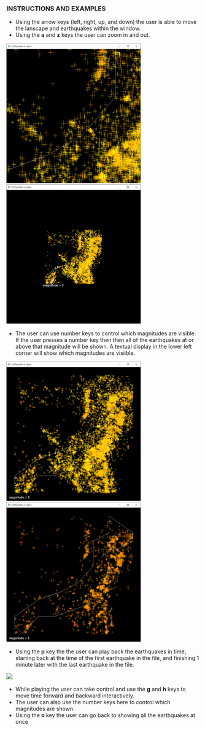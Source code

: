 ### INSTRUCTIONS AND EXAMPLES

- Using the arrow keys (left, right, up, and down) the user is able to move the lanscape and earthquakes within the window.
- Using the **a** and **z** keys the user can zoom in and out. 
<img src="https://github.com/Natanius18/OGCG_CGA/blob/master/images/zoom_in.png" width="350"/>
<img src="https://github.com/Natanius18/OGCG_CGA/blob/master/images/zoom_out.png" width="350"/>

- The user can use number keys to control which magnitudes are visible. If the user presses a number key then then all of the earthquakes at or above that magnitude will be shown. A textual display in the lower left corner will show which magnitudes are visiible.
<img src="https://github.com/Natanius18/OGCG_CGA/blob/master/images/Magnitude_3.png" width="350"/>
<img src="https://github.com/Natanius18/OGCG_CGA/blob/master/images/Magnitude_5.png" width="350"/>

- Using the **p** key the the user can play back the earthquakes in time, starting back at the time of the first earthquake in the file, and finishing 1 minute later with the last earthquake in the file.

![](https://github.com/Natanius18/OGCG_CGA/blob/master/images/animation.gif)

- While playing the user can take control and use the **g** and **h** keys to move time forward and backward interactively. 
- The user can also use the number keys here to control which magnitudes are shown.
- Using the **o** key the user can go back to showing all the earthquakes at once
